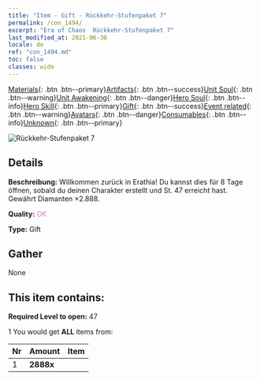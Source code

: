 ```yaml
---
title: "Item - Gift - Rückkehr-Stufenpaket 7"
permalink: /con_1494/
excerpt: "Era of Chaos  Rückkehr-Stufenpaket 7"
last_modified_at: 2021-06-30
locale: de
ref: "con_1494.md"
toc: false
classes: wide
---
```

 [Materials](/ItemsDE/){: .btn .btn--primary}[Artifacts](/ItemsDE/Artifacts/){: .btn .btn--success}[Unit Soul](/ItemsDE/UnitSoul/){: .btn .btn--warning}[Unit Awakening](/ItemsDE/UnitAwakening/){: .btn .btn--danger}[Hero Soul](/ItemsDE/HeroSoul/){: .btn .btn--info}[Hero Skill](/ItemsDE/HeroSkill/){: .btn .btn--primary}[Gift](/ItemsDE/Gift/){: .btn .btn--success}[Event related](/ItemsDE/Events/){: .btn .btn--warning}[Avatars](/ItemsDE/Avatars/){: .btn .btn--danger}[Consumables](/ItemsDE/Consumables/){: .btn .btn--info}[Unknown](/ItemsDE/Unknown/){: .btn .btn--primary}

 ![Rückkehr-Stufenpaket 7](/images/t/i_907102.png)

## Details
 **Beschreibung:** Willkommen zurück in Erathia! Du kannst dies für 8 Tage öffnen, sobald du deinen Charakter erstellt und St. 47 erreicht hast. Gewährt Diamanten ×2.888.

 **Quality:** <span style="color: #DA70D6">OK</span>

 **Type:** Gift

## Gather

  None

## This item contains:

 **Required Level to open:** 47

 1 You would get **ALL** items  from:

  | Nr | Amount |     Item    |
  |:---|:-------|:------------|
  | 1 |  **2888x** | <i class="fas fa-gem"/> |  | 

